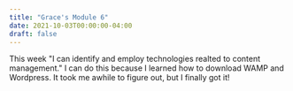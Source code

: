 ```yaml
---
title: "Grace's Module 6"
date: 2021-10-03T00:00:00-04:00
draft: false
---
```


This week "I can identify and employ technologies realted to content management." I can do this because I learned how to download WAMP and Wordpress. It took me awhile to figure out, but I finally got it! 
